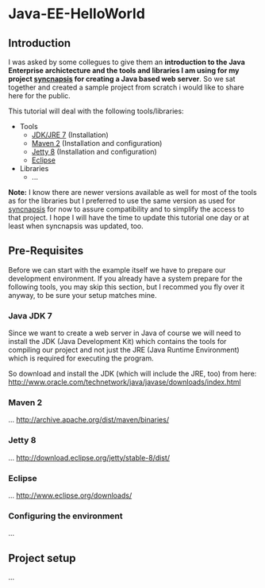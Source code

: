 Java-EE-HelloWorld
==================

## Introduction
I was asked by some collegues to give them an **introduction to the Java Enterprise archictecture and the tools and libraries I am using for my project [syncnapsis](https://github.com/ultimate/syncnapsis/) for creating a Java based web server**. So  we sat together and created a sample project from scratch i would like to share here for the public.

This tutorial will deal with the following tools/libraries:

* Tools
  * <a href="#java-jdk-7">JDK/JRE 7</a> (Installation)
  * <a href="#maven-2">Maven 2</a> (Installation and configuration)
  * <a href="#jetty-8">Jetty 8</a> (Installation and configuration)
  * <a href="#eclipse">Eclipse</a>
* Libraries
  * ...

**Note:** I know there are newer versions available as well for most of the tools as for the libraries but I preferred to use the same version as used for [syncnapsis](https://github.com/ultimate/syncnapsis/) for now to assure compatibility and to simplify the access to that project. I hope I will have the time to update this tutorial one day or at least when syncnapsis was updated, too. 

## Pre-Requisites

Before we can start with the example itself we have to prepare our development environment. If you already have a system prepare for the following tools, you may skip this section, but I recommed you fly over it anyway, to be sure your setup matches mine.

### Java JDK 7

Since we want to create a web server in Java of course we will need to install the JDK (Java Development Kit) which contains the tools for compiling our project and not just the JRE (Java Runtime Environment) which is required for executing the program.

So download and install the JDK (which will include the JRE, too) from here: http://www.oracle.com/technetwork/java/javase/downloads/index.html

### Maven 2

... http://archive.apache.org/dist/maven/binaries/

### Jetty 8

... http://download.eclipse.org/jetty/stable-8/dist/

### Eclipse

... http://www.eclipse.org/downloads/

### Configuring the environment

...

## Project setup

...
